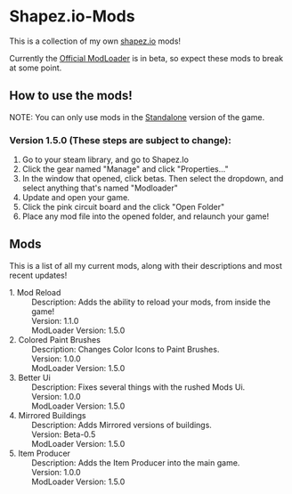 # Shapez.io-Mods
This is a collection of my own [shapez.io](https://shapez.io) mods!

Currently the [Official ModLoader](https://github.com/tobspr/shapez.io/tree/modloader) is in beta, so expect these mods to break at some point.

## How to use the mods!
NOTE: You can only use mods in the [Standalone](https://store.steampowered.com/app/1318690/shapezio/) version of the game.

### Version 1.5.0 (These steps are subject to change):

  1. Go to your steam library, and go to Shapez.Io
  2. Click the gear named "Manage" and click "Properties..."
  3. In the window that opened, click betas. Then select the dropdown, and select anything that's named "Modloader"
  5. Update and open your game.
  6. Click the pink circuit board and the click "Open Folder"
  7. Place any mod file into the opened folder, and relaunch your game!


## Mods

This is a list of all my current mods, along with their descriptions and most recent updates!

<dl>
  <dt>1. Mod Reload</dt>
  <dd>Description: Adds the ability to reload your mods, from inside the game!</dd>
  <dd>Version: 1.1.0</dd>
  <dd>ModLoader Version: 1.5.0</dd>
  
  <dt>2. Colored Paint Brushes</dt>
  <dd>Description: Changes Color Icons to Paint Brushes.</dd>
  <dd>Version: 1.0.0</dd>
  <dd>ModLoader Version: 1.5.0</dd>
  
  <dt>3. Better Ui</dt>
  <dd>Description: Fixes several things with the rushed Mods Ui.</dd>
  <dd>Version: 1.0.0</dd>
  <dd>ModLoader Version: 1.5.0</dd>
  
  <dt>4. Mirrored Buildings</dt>
  <dd>Description: Adds Mirrored versions of buildings.</dd>
  <dd>Version: Beta-0.5</dd>
  <dd>ModLoader Version: 1.5.0</dd>
  
  <dt>5. Item Producer</dt>
  <dd>Description: Adds the Item Producer into the main game.</dd>
  <dd>Version: 1.0.0</dd>
  <dd>ModLoader Version: 1.5.0</dd>
</dl>
